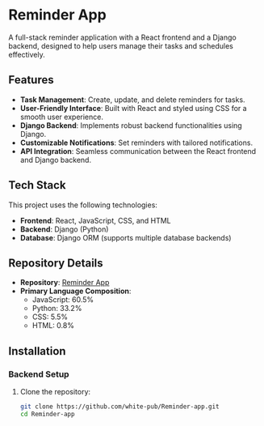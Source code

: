 # Reminder App

A full-stack reminder application with a React frontend and a Django backend, designed to help users manage their tasks and schedules effectively.

## Features

- **Task Management**: Create, update, and delete reminders for tasks.
- **User-Friendly Interface**: Built with React and styled using CSS for a smooth user experience.
- **Django Backend**: Implements robust backend functionalities using Django.
- **Customizable Notifications**: Set reminders with tailored notifications.
- **API Integration**: Seamless communication between the React frontend and Django backend.

## Tech Stack

This project uses the following technologies:

- **Frontend**: React, JavaScript, CSS, and HTML
- **Backend**: Django (Python)
- **Database**: Django ORM (supports multiple database backends)

## Repository Details

- **Repository**: [Reminder App](https://github.com/white-pub/Reminder-app)
- **Primary Language Composition**:
  - JavaScript: 60.5%
  - Python: 33.2%
  - CSS: 5.5%
  - HTML: 0.8%

## Installation

### Backend Setup

1. Clone the repository:
   ```bash
   git clone https://github.com/white-pub/Reminder-app.git
   cd Reminder-app

